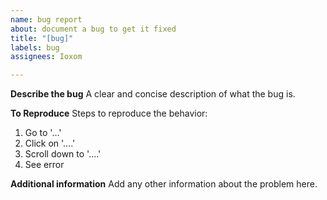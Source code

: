 ```yaml
---
name: bug report
about: document a bug to get it fixed
title: "[bug]"
labels: bug
assignees: Ioxom

---
```


**Describe the bug**
A clear and concise description of what the bug is.

**To Reproduce**
Steps to reproduce the behavior:
1. Go to '...'
2. Click on '....'
3. Scroll down to '....'
4. See error

**Additional information**
Add any other information about the problem here.
